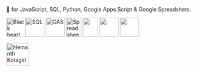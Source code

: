 🖤 for JavaScript, SQL, Python, Google Apps Script & Google Spreadshets.

<img src="https://i.ibb.co/PcxjTL6/kisspng-heart-emoji-portable-network-graphics-sticker-desk-heart-hearts-emoji-stickers-blackandwhite.png" height=50 width=50 alt="Black heart"><a href="https://github.com/VincenzoGalante"><img src="https://i.ibb.co/TRvN9BQ/kisspng-javascript-computer-icons-scalable-vector-graphics-list-of-javascript-enhancements-fandom-de.png" height=50 width=50 alt="SQL"></a> <a href="https://github.com/VincenzoGalante"><img src="https://i.ibb.co/9vQPxcR/kisspng-computer-icons-sql-computer-file-portable-network-some-best-practices-for-coding-and-program.png" height=50 width=50 alt="GAS"></a> <a href="https://github.com/VincenzoGalante"><img src="https://i.ibb.co/8jypWX4/kisspng-google-apps-script-g-suite-google-docs-scripting-l-5af892460e7d85-8811320915262398140594.png" height=50 width=40 alt="Spreadsheets"></a> <a href="https://github.com/VincenzoGalante"><img src="https://i.ibb.co/Kjx3njh/kisspng-google-docs-google-sheets-spreadsheet-g-suite-google-5ad36b18263c25-9499901915238049521566.png" height=50 width=40></a> <a href="https://github.com/VincenzoGalante"><img src="https://i.ibb.co/9strQWb/kisspng-portable-network-graphics-scalable-vector-graphics-program-image-processing-apps-in-cpp-c-or.png" height=50 width=50></a> <a href="https://github.com/VincenzoGalante"><img src="https://i.ibb.co/gFTskZL/kisspng-ruby-on-rails-logo-computer-programming-programmin-rails-5ac5a0cee22610-38509946152290119892.png" height=50 width=50></a>

<img align="left" alt="Hemanth Kotagiri - LinkedIn" width="60px" src="https://camo.githubusercontent.com/941103b55ebacbfa446f1ade5f01f1419a12a2c6133fb07ef8894a524566498a/68747470733a2f2f636f6e74656e742e6c696e6b6564696e2e636f6d2f636f6e74656e742f64616d2f6d652f627573696e6573732f656e2d75732f616d702f6272616e642d736974652f76322f62672f4c492d4275672e7376672e6f726967696e616c2e737667" data-canonical-src="https://content.linkedin.com/content/dam/me/business/en-us/amp/brand-site/v2/bg/LI-Bug.svg.original.svg" style="max-width: 100%;">
